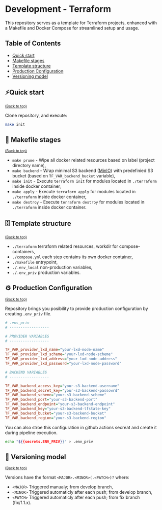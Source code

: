 Development - Terraform
============
This repository serves as a template for Terraform projects, enhanced with a Makefile and Docker Compose for streamlined setup and usage.

## Table of Contents
- [Quick start](#quick-start)
- [Makefile stages](#makefile-stages)
- [Template structure](#template-structure)
- [Production Configuration](#production-configuration)
- [Versioning model](#versioning-model)
  
## ⚡️Quick start
<sup>[(Back to top)](#table-of-contents)</sup>

Clone repository, and execute:

```bash
make init
```

## 📒 Makefile stages
<sup>[(Back to top)](#table-of-contents)</sup>

- `make prune` - Wipe all docker related resources based on label (project directory name),
- `make backend` - Wrap minimal S3 backend ([MinIO](https://min.io/)) with predefinied S3 bucket (based on `TF_VAR_backend_bucket` variable),
- `make init` - Execute `terraform init` for modules located in `./terraform` inside docker container,
- `make apply` - Execute `terraform apply` for modules located in `./terraform` inside docker container,
- `make destroy` - Execute `terraform destroy` for modules located in `./terraform` inside docker container.

## 🗄 Template structure
<sup>[(Back to top)](#table-of-contents)</sup>

- `./terraform` terraform related resources, workdir for compose-containers,
- `./compose.yml` each step contains its own docker container,
- `./makefile` entrypoint,
- `./.env_local` non-production variables,
- `./.env_priv` production variables.

## ⚙️ Production Configuration
<sup>[(Back to top)](#table-of-contents)</sup>

Repository brings you posibility to provide production configuration by creating `.env_priv` file.

```ini
# .env_priv
# ------------------

# PROVIDER VARIABLES
# ------------------

TF_VAR_provider_lxd_name="your-lxd-node-name"
TF_VAR_provider_lxd_scheme="your-lxd-node-scheme"
TF_VAR_provider_lxd_address="your-lxd-node-address"
TF_VAR_provider_lxd_password="your-lxd-node-password"

# BACKEND VARIABLES
# ------------------

TF_VAR_backend_access_key="your-s3-backend-username"
TF_VAR_backend_secret_key="your-s3-backend-passowrd"
TF_VAR_backend_scheme="your-s3-backend-scheme"
TF_VAR_backend_port="your-s3-backend-port"
TF_VAR_backend_endpoint="your-s3-backend-endpoint"
TF_VAR_backend_key="your-s3-backend-tfstate-key"
TF_VAR_backend_bucket="your-s3-backend-bucket"
TF_VAR_backend_region="your-s3-backend-region"
```
You can also stroe this configuration in github actions secreat and create it during pipeline execution.

```sh
echo "${{secrets.ENV_PRIV}}" > .env_priv
```

## 🔖 Versioning model
<sup>[(Back to top)](#table-of-contents)</sup>

Versions have the format `<MAJOR>.<MINOR>(.<PATCH>)?` where:

- `<MAJOR>` Triggered manualy; from develop branch,
- `<MINOR>` Triggered automaticly after each push; from develop branch,
- `<PATCH>` Triggered automaticly after each push; from fix branch (fix/1.1.x).
